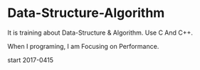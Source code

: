 # Data-Structure-Algorithm

It is training about Data-Structure & Algorithm. 
Use C And C++.

When I programing, I am Focusing on Performance. 

start 2017-0415
